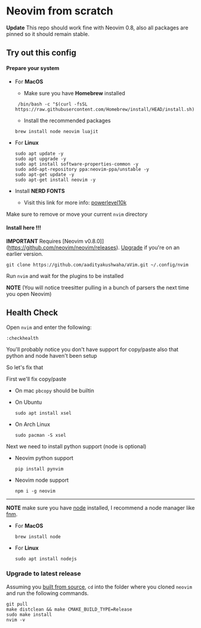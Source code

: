 # Neovim from scratch
**Update** This repo should work fine with Neovim 0.8, also all packages are pinned so it should remain stable.
## Try out this config

#### Prepare your system
- For **MacOS**
  - Make sure you have **Homebrew** installed
   ```
    /bin/bash -c "$(curl -fsSL https://raw.githubusercontent.com/Homebrew/install/HEAD/install.sh)"
   ```
   -  Install the recommended packages
   ```
   brew install node neovim luajit
   ```

- For **Linux**
  ```
  sudo apt update -y
  sudo apt upgrade -y
  sudo apt install software-properties-common -y
  sudo add-apt-repository ppa:neovim-ppa/unstable -y
  sudo apt-get update -y
  sudo apt-get install neovim -y
  ```
  
- Install **NERD FONTS**
  - Visit this link for more info: [powerlevel10k](https://github.com/romkatv/powerlevel10k)

Make sure to remove or move your current `nvim` directory

#### Install here !!!

**IMPORTANT** Requires [Neovim v0.8.0]](https://github.com/neovim/neovim/releases).  [Upgrade](#upgrade-to-latest-release) if you're on an earlier version. 
```
git clone https://github.com/aadityakushwaha/aVim.git ~/.config/nvim
```

Run `nvim` and wait for the plugins to be installed 

**NOTE** (You will notice treesitter pulling in a bunch of parsers the next time you open Neovim) 

## Health Check

Open `nvim` and enter the following:

```
:checkhealth
```

You'll probably notice you don't have support for copy/paste also that python and node haven't been setup

So let's fix that

First we'll fix copy/paste

- On mac `pbcopy` should be builtin

- On Ubuntu

  ```
  sudo apt install xsel
  ```

- On Arch Linux

  ```
  sudo pacman -S xsel
  ```

Next we need to install python support (node is optional)

- Neovim python support

  ```
  pip install pynvim
  ```

- Neovim node support

  ```
  npm i -g neovim
  ```
---

**NOTE** make sure you have [node](https://nodejs.org/en/) installed, I recommend a node manager like [fnm](https://github.com/Schniz/fnm).

* For **MacOS** 
  ```
  brew install node
  ```

* For **Linux**
  ```
  sudo apt install nodejs
  ```

### Upgrade to latest release

Assuming you [built from source](https://github.com/neovim/neovim/wiki/Building-Neovim#quick-start), `cd` into the folder where you cloned `neovim` and run the following commands. 
```
git pull
make distclean && make CMAKE_BUILD_TYPE=Release
sudo make install
nvim -v
```

